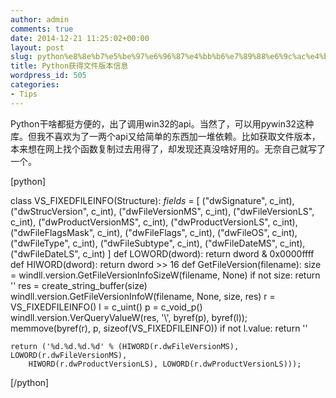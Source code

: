 ```yaml
---
author: admin
comments: true
date: 2014-12-21 11:25:02+00:00
layout: post
slug: python%e8%8e%b7%e5%be%97%e6%96%87%e4%bb%b6%e7%89%88%e6%9c%ac%e4%bf%a1%e6%81%af
title: Python获得文件版本信息
wordpress_id: 505
categories:
- Tips
---
```


Python干啥都挺方便的，出了调用win32的api。当然了，可以用pywin32这种库。但我不喜欢为了一两个api又给简单的东西加一堆依赖。比如获取文件版本，本来想在网上找个函数复制过去用得了，却发现还真没啥好用的。无奈自己就写了一个。

[python]


class VS_FIXEDFILEINFO(Structure):
	_fields_ = [
		("dwSignature", c_int), 
		("dwStrucVersion", c_int),
		("dwFileVersionMS", c_int),
		("dwFileVersionLS", c_int),
		("dwProductVersionMS", c_int),
		("dwProductVersionLS", c_int),
		("dwFileFlagsMask", c_int),
		("dwFileFlags", c_int),
		("dwFileOS", c_int),
		("dwFileType", c_int),
		("dwFileSubtype", c_int),
		("dwFileDateMS", c_int),
		("dwFileDateLS", c_int)
	]
def LOWORD(dword): return dword & 0x0000ffff
def HIWORD(dword): return dword >> 16
def GetFileVersion(filename):
	size = windll.version.GetFileVersionInfoSizeW(filename, None)
	if not size:
		return ''
	res = create_string_buffer(size)
	windll.version.GetFileVersionInfoW(filename, None, size, res)
	r = VS_FIXEDFILEINFO()
	l = c_uint()
	p = c_void_p()
	windll.version.VerQueryValueW(res, '\\', byref(p), byref(l));
	memmove(byref(r), p, sizeof(VS_FIXEDFILEINFO))
	if not l.value:
		return ''
	
	return ('%d.%d.%d.%d' % (HIWORD(r.dwFileVersionMS), LOWORD(r.dwFileVersionMS), 
		HIWORD(r.dwProductVersionLS), LOWORD(r.dwProductVersionLS)));
[/python]
